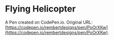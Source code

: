 # Flying Helicopter

A Pen created on CodePen.io. Original URL: [https://codepen.io/rembertdesigns/pen/PoOrXKw](https://codepen.io/rembertdesigns/pen/PoOrXKw).


